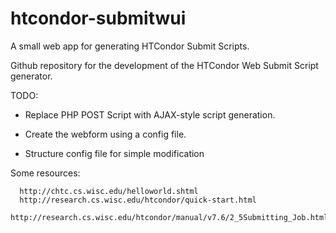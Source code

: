 # htcondor-submitwui
A small web app for generating HTCondor Submit Scripts.

Github repository for the development of the HTCondor Web Submit Script generator.

TODO:

  * Replace PHP POST Script with AJAX-style script generation.

  * Create the webform using a config file.

  * Structure config file for simple modification
  


Some resources:

      http://chtc.cs.wisc.edu/helloworld.shtml
      http://research.cs.wisc.edu/htcondor/quick-start.html
      http://research.cs.wisc.edu/htcondor/manual/v7.6/2_5Submitting_Job.html
